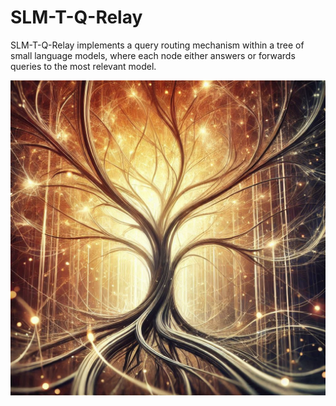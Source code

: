 # SLM-T-Q-Relay
SLM-T-Q-Relay implements a query routing mechanism within a tree of small language models, where each node either answers or forwards queries to the most relevant model.

![SLM-T-Q-Relay](imgs/kg_tree.png)
